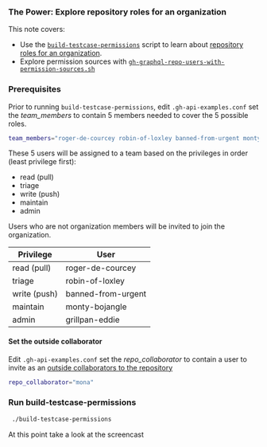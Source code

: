 ### The Power: Explore repository roles for an organization 
This note covers:

- Use the [`build-testcase-permissions`](https://github.com/gm3dmo/the-power/blob/main/build-testcase-permissions) script to learn about [repository roles for an organization](https://docs.github.com/en/organizations/managing-user-access-to-your-organizations-repositories/managing-repository-roles/repository-roles-for-an-organization).
- Explore permission sources with [`gh-graphql-repo-users-with-permission-sources.sh`
](https://github.com/gm3dmo/the-power/blob/main/gh-graphql-repo-users-with-permission-sources.sh)

### Prerequisites
Prior to running `build-testcase-permissions`, edit `.gh-api-examples.conf` set the *team_members* to contain 5 members needed to cover the 5 possible roles. 

```bash
team_members="roger-de-courcey robin-of-loxley banned-from-urgent monty-bojangle grillpan-eddie"
```

These 5 users will be assigned to a team based on the privileges in order (least privilege first):

- read (pull)
- triage
- write (push)
- maintain
- admin

Users who are not organization members will be invited to join the organization.

| Privilege  | User                  |
|------------|-----------------------|
| read (pull)| roger-de-courcey      |
| triage     | robin-of-loxley       |
| write (push)| banned-from-urgent   |
| maintain   | monty-bojangle        |
| admin      | grillpan-eddie        |


#### Set the outside collaborator
Edit `.gh-api-examples.conf` set the *repo_collaborator* to contain a user to invite as an [outside collaborators to the repository](https://docs.github.com/en/enterprise-cloud@latest/organizations/managing-user-access-to-your-organizations-repositories/managing-outside-collaborators/adding-outside-collaborators-to-repositories-in-your-organization)

```bash
repo_collaborator="mona"
```

### Run build-testcase-permissions


```bash
 ./build-testcase-permissions
```

At this point take a look at the screencast []()
